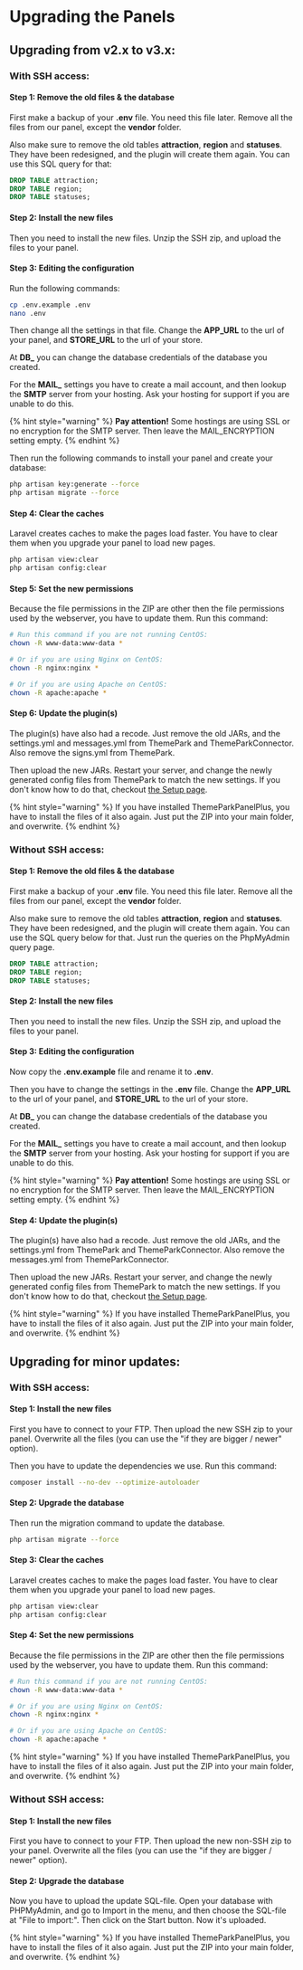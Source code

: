 # Upgrading the Panels

## **Upgrading from v2.x to v3.x:**

### With SSH access:

#### Step 1: Remove the old files & the database

First make a backup of your **.env** file. You need this file later. Remove all the files from our panel, except the **vendor** folder.

Also make sure to remove the old tables **attraction**, **region** and **statuses**. They have been redesigned, and the plugin will create them again. You can use this SQL query for that:

```sql
DROP TABLE attraction;
DROP TABLE region;
DROP TABLE statuses;
```

#### Step 2: Install the new files

Then you need to install the new files. Unzip the SSH zip, and upload the files to your panel.

#### Step 3: Editing the configuration

Run the following commands:

```bash
cp .env.example .env
nano .env
```

Then change all the settings in that file. Change the **APP\_URL** to the url of your panel, and **STORE\_URL** to the url of your store.

At **DB\_** you can change the database credentials of the database you created.

For the **MAIL\_** settings you have to create a mail account, and then lookup the **SMTP** server from your hosting. Ask your hosting for support if you are unable to do this.

{% hint style="warning" %}
**Pay attention!** Some hostings are using SSL or no encryption for the SMTP server. Then leave the MAIL\_ENCRYPTION setting empty.
{% endhint %}

Then run the following commands to install your panel and create your database:

```bash
php artisan key:generate --force
php artisan migrate --force
```

#### Step 4: Clear the caches

Laravel creates caches to make the pages load faster. You have to clear them when you upgrade your panel to load new pages.

```bash
php artisan view:clear
php artisan config:clear
```

#### Step 5: Set the new permissions

Because the file permissions in the ZIP are other then the file permissions used by the webserver, you have to update them. Run this command:

```bash
# Run this command if you are not running CentOS:
chown -R www-data:www-data * 

# Or if you are using Nginx on CentOS:
chown -R nginx:nginx *

# Or if you are using Apache on CentOS:
chown -R apache:apache *
```

#### Step 6: Update the plugin\(s\)

The plugin\(s\) have also had a recode. Just remove the old JARs, and the settings.yml and messages.yml from ThemePark and ThemeParkConnector. Also remove the signs.yml from ThemePark.

Then upload the new JARs. Restart your server, and change the newly generated config files from ThemePark to match the new settings. If you don't know how to do that, checkout [the Setup page](setup.md).

{% hint style="warning" %}
If you have installed ThemeParkPanelPlus, you have to install the files of it also again. Just put the ZIP into your main folder, and overwrite.
{% endhint %}

### Without SSH access:

#### Step 1: Remove the old files & the database

First make a backup of your **.env** file. You need this file later. Remove all the files from our panel, except the **vendor** folder.

Also make sure to remove the old tables **attraction**, **region** and **statuses**. They have been redesigned, and the plugin will create them again. You can use the SQL query below for that. Just run the queries on the PhpMyAdmin query page.

```sql
DROP TABLE attraction;
DROP TABLE region;
DROP TABLE statuses;
```

#### Step 2: Install the new files

Then you need to install the new files. Unzip the SSH zip, and upload the files to your panel.

#### Step 3: Editing the configuration

Now copy the **.env.example** file and rename it to **.env**. 

Then you have to change the settings in the **.env** file. Change the **APP\_URL** to the url of your panel, and **STORE\_URL** to the url of your store.

At **DB\_** you can change the database credentials of the database you created.

For the **MAIL\_** settings you have to create a mail account, and then lookup the **SMTP** server from your hosting. Ask your hosting for support if you are unable to do this.

{% hint style="warning" %}
**Pay attention!** Some hostings are using SSL or no encryption for the SMTP server. Then leave the MAIL\_ENCRYPTION setting empty.
{% endhint %}

#### Step 4: Update the plugin\(s\)

The plugin\(s\) have also had a recode. Just remove the old JARs, and the settings.yml from ThemePark and ThemeParkConnector. Also remove the messages.yml from ThemeParkConnector.

Then upload the new JARs. Restart your server, and change the newly generated config files from ThemePark to match the new settings. If you don't know how to do that, checkout [the Setup page](setup.md).

{% hint style="warning" %}
If you have installed ThemeParkPanelPlus, you have to install the files of it also again. Just put the ZIP into your main folder, and overwrite.
{% endhint %}

## Upgrading for minor updates:

### **With SSH access:**

#### **Step 1: Install the new files**

First you have to connect to your FTP. Then upload the new SSH zip to your panel. Overwrite all the files \(you can use the "if they are bigger / newer" option\).

Then you have to update the dependencies we use. Run this command:

```bash
composer install --no-dev --optimize-autoloader
```

#### Step 2: Upgrade the database

Then run the migration command to update the database.

```bash
php artisan migrate --force
```

#### Step 3: Clear the caches

Laravel creates caches to make the pages load faster. You have to clear them when you upgrade your panel to load new pages.

```bash
php artisan view:clear
php artisan config:clear
```

#### Step 4: Set the new permissions

Because the file permissions in the ZIP are other then the file permissions used by the webserver, you have to update them. Run this command:

```bash
# Run this command if you are not running CentOS:
chown -R www-data:www-data * 

# Or if you are using Nginx on CentOS:
chown -R nginx:nginx *

# Or if you are using Apache on CentOS:
chown -R apache:apache *
```

{% hint style="warning" %}
If you have installed ThemeParkPanelPlus, you have to install the files of it also again. Just put the ZIP into your main folder, and overwrite.
{% endhint %}

### Without SSH access:

#### **Step 1: Install the new files**

First you have to connect to your FTP. Then upload the new non-SSH zip to your panel. Overwrite all the files \(you can use the "if they are bigger / newer" option\).

#### Step 2: Upgrade the database

Now you have to upload the update SQL-file. Open your database with PHPMyAdmin, and go to Import in the menu, and then choose the SQL-file at "File to import:". Then click on the Start button. Now it's uploaded.

{% hint style="warning" %}
If you have installed ThemeParkPanelPlus, you have to install the files of it also again. Just put the ZIP into your main folder, and overwrite.
{% endhint %}

